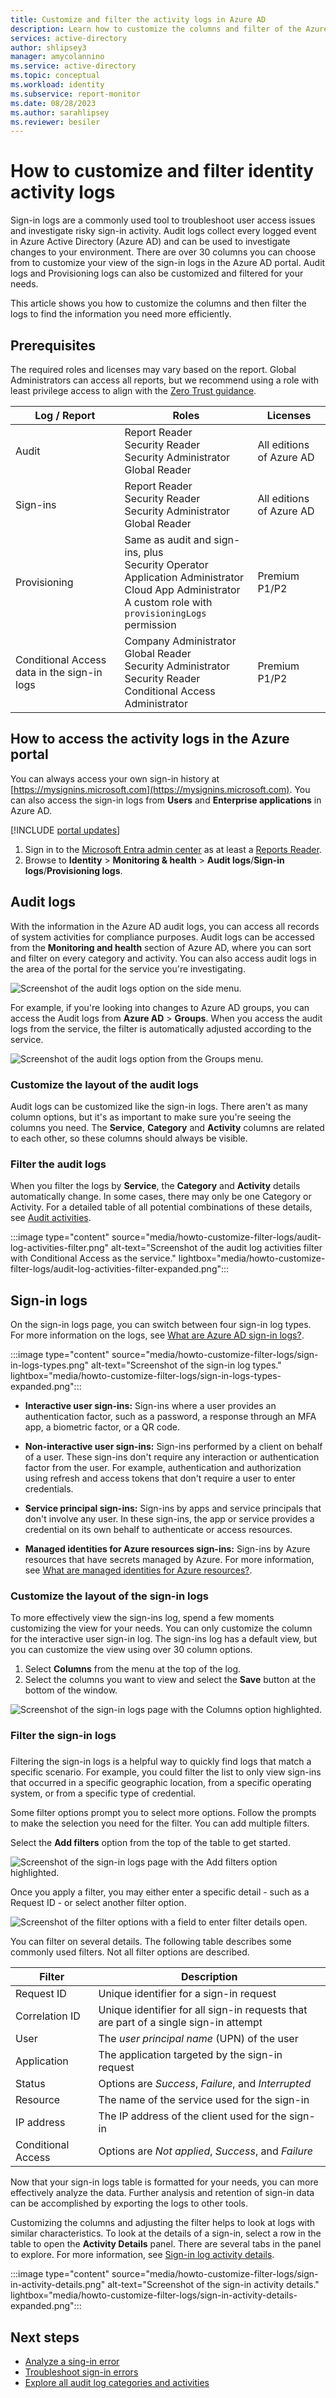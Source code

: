 ```yaml
---
title: Customize and filter the activity logs in Azure AD
description: Learn how to customize the columns and filter of the Azure Active Directory activity logs so you can analyze the results.
services: active-directory
author: shlipsey3
manager: amycolannino
ms.service: active-directory
ms.topic: conceptual
ms.workload: identity
ms.subservice: report-monitor
ms.date: 08/28/2023
ms.author: sarahlipsey
ms.reviewer: besiler
---
```


# How to customize and filter identity activity logs

Sign-in logs are a commonly used tool to troubleshoot user access issues and investigate risky sign-in activity. Audit logs collect every logged event in Azure Active Directory (Azure AD) and can be used to investigate changes to your environment. There are over 30 columns you can choose from to customize your view of the sign-in logs in the Azure AD portal. Audit logs and Provisioning logs can also be customized and filtered for your needs.

This article shows you how to customize the columns and then filter the logs to find the information you need more efficiently.

## Prerequisites

The required roles and licenses may vary based on the report. Global Administrators can access all reports, but we recommend using a role with least privilege access to align with the [Zero Trust guidance](/security/zero-trust/zero-trust-overview).

| Log / Report | Roles | Licenses |
|--|--|--|
| Audit | Report Reader<br>Security Reader<br>Security Administrator<br>Global Reader | All editions of Azure AD |
| Sign-ins | Report Reader<br>Security Reader<br>Security Administrator<br>Global Reader | All editions of Azure AD |
| Provisioning | Same as audit and sign-ins, plus<br>Security Operator<br>Application Administrator<br>Cloud App Administrator<br>A custom role with `provisioningLogs` permission | Premium P1/P2 |
| Conditional Access data in the sign-in logs | Company Administrator<br>Global Reader<br>Security Administrator<br>Security Reader<br>Conditional Access Administrator | Premium P1/P2 |

## How to access the activity logs in the Azure portal

You can always access your own sign-in history at [https://mysignins.microsoft.com](https://mysignins.microsoft.com). You can also access the sign-in logs from **Users** and **Enterprise applications** in Azure AD.

[!INCLUDE [portal updates](~/articles/active-directory/includes/portal-update.md)]

1. Sign in to the [Microsoft Entra admin center](https://entra.microsoft.com) as at least a [Reports Reader](../roles/permissions-reference.md#reports-reader).
1. Browse to **Identity** > **Monitoring & health** > **Audit logs**/**Sign-in logs**/**Provisioning logs**.

## Audit logs

With the information in the Azure AD audit logs, you can access all records of system activities for compliance purposes. Audit logs can be accessed from the **Monitoring and health** section of Azure AD, where you can sort and filter on every category and activity. You can also access audit logs in the area of the portal for the service you're investigating.

![Screenshot of the audit logs option on the side menu.](media/howto-customize-filter-logs/audit-logs-navigation.png)

For example, if you're looking into changes to Azure AD groups, you can access the Audit logs from **Azure AD** > **Groups**. When you access the audit logs from the service, the filter is automatically adjusted according to the service.

![Screenshot of the audit logs option from the Groups menu.](media/howto-customize-filter-logs/audit-logs-groups.png)

### Customize the layout of the audit logs

Audit logs can be customized like the sign-in logs. There aren't as many column options, but it's as important to make sure you're seeing the columns you need. The **Service**, **Category** and **Activity** columns are related to each other, so these columns should always be visible. 

### Filter the audit logs

When you filter the logs by **Service**, the **Category** and **Activity** details automatically change. In some cases, there may only be one Category or Activity. For a detailed table of all potential combinations of these details, see [Audit activities](reference-audit-activities.md).

:::image type="content" source="media/howto-customize-filter-logs/audit-log-activities-filter.png" alt-text="Screenshot of the audit log activities filter with Conditional Access as the service." lightbox="media/howto-customize-filter-logs/audit-log-activities-filter-expanded.png":::

## Sign-in logs

On the sign-in logs page, you can switch between four sign-in log types. For more information on the logs, see [What are Azure AD sign-in logs?](concept-sign-ins.md).

:::image type="content" source="media/howto-customize-filter-logs/sign-in-logs-types.png" alt-text="Screenshot of the sign-in log types." lightbox="media/howto-customize-filter-logs/sign-in-logs-types-expanded.png":::

- **Interactive user sign-ins:** Sign-ins where a user provides an authentication factor, such as a password, a response through an MFA app, a biometric factor, or a QR code.

- **Non-interactive user sign-ins:** Sign-ins performed by a client on behalf of a user. These sign-ins don't require any interaction or authentication factor from the user. For example, authentication and authorization using refresh and access tokens that don't require a user to enter credentials.

- **Service principal sign-ins:** Sign-ins by apps and service principals that don't involve any user. In these sign-ins, the app or service provides a credential on its own behalf to authenticate or access resources.

- **Managed identities for Azure resources sign-ins:** Sign-ins by Azure resources that have secrets managed by Azure. For more information, see [What are managed identities for Azure resources?](../managed-identities-azure-resources/overview.md).

### Customize the layout of the sign-in logs

To more effectively view the sign-ins log, spend a few moments customizing the view for your needs. You can only customize the column for the interactive user sign-in log. The sign-ins log has a default view, but you can customize the view using over 30 column options.

1. Select **Columns** from the menu at the top of the log.
1. Select the columns you want to view and select the **Save** button at the bottom of the window.

![Screenshot of the sign-in logs page with the Columns option highlighted.](./media/howto-customize-filter-logs/sign-in-logs-columns.png)

### Filter the sign-in logs <h3 id="filter-sign-in-activities"></h3>

Filtering the sign-in logs is a helpful way to quickly find logs that match a specific scenario. For example, you could filter the list to only view sign-ins that occurred in a specific geographic location, from a specific operating system, or from a specific type of credential.

Some filter options prompt you to select more options. Follow the prompts to make the selection you need for the filter. You can add multiple filters. 

Select the **Add filters** option from the top of the table to get started.

![Screenshot of the sign-in logs page with the Add filters option highlighted.](./media/howto-customize-filter-logs/sign-in-logs-add-filters.png)

Once you apply a filter, you may either enter a specific detail - such as a Request ID - or select another filter option. 

![Screenshot of the filter options with a field to enter filter details open.](./media/howto-customize-filter-logs/sign-in-logs-filter-options.png)

You can filter on several details. The following table describes some commonly used filters. Not all filter options are described.

| Filter | Description |
| --- | --- |
| Request ID | Unique identifier for a sign-in request |
| Correlation ID | Unique identifier for all sign-in requests that are part of a single sign-in attempt |
| User | The *user principal name* (UPN) of the user |
| Application | The application targeted by the sign-in request |
| Status | Options are *Success*, *Failure*, and *Interrupted* |
| Resource | The name of the service used for the sign-in |
| IP address | The IP address of the client used for the sign-in |
| Conditional Access | Options are *Not applied*, *Success*, and *Failure* |

Now that your sign-in logs table is formatted for your needs, you can more effectively analyze the data. Further analysis and retention of sign-in data can be accomplished by exporting the logs to other tools. 

Customizing the columns and adjusting the filter helps to look at logs with similar characteristics. To look at the details of a sign-in, select a row in the table to open the **Activity Details** panel. There are several tabs in the panel to explore. For more information, see [Sign-in log activity details](concept-sign-in-log-activity-details.md).

:::image type="content" source="media/howto-customize-filter-logs/sign-in-activity-details.png" alt-text="Screenshot of the sign-in activity details." lightbox="media/howto-customize-filter-logs/sign-in-activity-details-expanded.png":::



## Next steps

- [Analyze a sing-in error](quickstart-analyze-sign-in.md)
- [Troubleshoot sign-in errors](howto-troubleshoot-sign-in-errors.md)
- [Explore all audit log categories and activities](reference-audit-activities.md)
